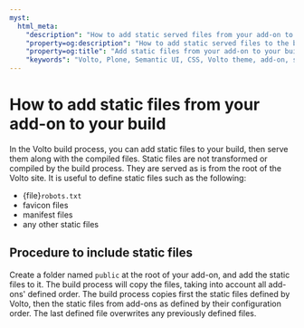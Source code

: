```yaml
---
myst:
  html_meta:
    "description": "How to add static served files from your add-on to your build"
    "property=og:description": "How to add static served files to the build from an add-on"
    "property=og:title": "Add static files from your add-on to your build"
    "keywords": "Volto, Plone, Semantic UI, CSS, Volto theme, add-on, static, assets, files, build"
---
```


# How to add static files from your add-on to your build

In the Volto build process, you can add static files to your build, then serve them along with the compiled files.
Static files are not transformed or compiled by the build process.
They are served as is from the root of the Volto site.
It is useful to define static files such as the following:

-   {file}`robots.txt`
-   favicon files
-   manifest files
-   any other static files


## Procedure to include static files

Create a folder named `public` at the root of your add-on, and add the static files to it.
The build process will copy the files, taking into account all add-ons' defined order.
The build process copies first the static files defined by Volto, then the static files from add-ons as defined by their configuration order.
The last defined file overwrites any previously defined files.

